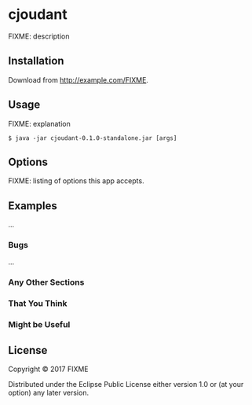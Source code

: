# cjoudant

FIXME: description

## Installation

Download from http://example.com/FIXME.

## Usage

FIXME: explanation

    $ java -jar cjoudant-0.1.0-standalone.jar [args]

## Options

FIXME: listing of options this app accepts.

## Examples

...

### Bugs

...

### Any Other Sections
### That You Think
### Might be Useful

## License

Copyright © 2017 FIXME

Distributed under the Eclipse Public License either version 1.0 or (at
your option) any later version.
